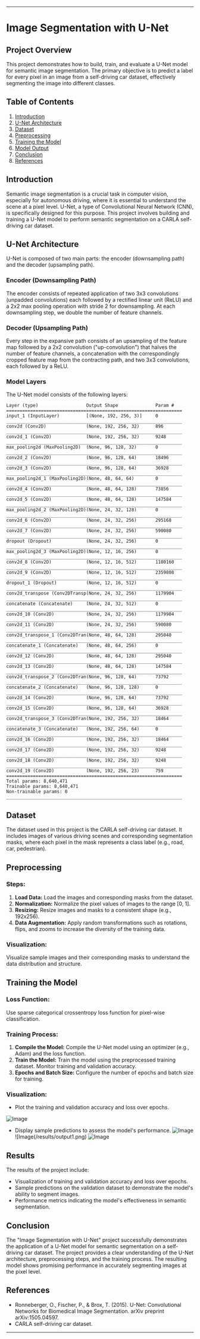 
---

# Image Segmentation with U-Net

## Project Overview
This project demonstrates how to build, train, and evaluate a U-Net model for semantic image segmentation. The primary objective is to predict a label for every pixel in an image from a self-driving car dataset, effectively segmenting the image into different classes.

## Table of Contents
1. [Introduction](#introduction)
2. [U-Net Architecture](#u-net-architecture)
3. [Dataset](#dataset)
4. [Preprocessing](#preprocessing)
5. [Training the Model](#training-the-model)
6. [Model Output](#model-output)
7. [Conclusion](#conclusion)
8. [References](#references)

## Introduction
Semantic image segmentation is a crucial task in computer vision, especially for autonomous driving, where it is essential to understand the scene at a pixel level. U-Net, a type of Convolutional Neural Network (CNN), is specifically designed for this purpose. This project involves building and training a U-Net model to perform semantic segmentation on a CARLA self-driving car dataset.

## U-Net Architecture
U-Net is composed of two main parts: the encoder (downsampling path) and the decoder (upsampling path).

### Encoder (Downsampling Path)
The encoder consists of repeated application of two 3x3 convolutions (unpadded convolutions) each followed by a rectified linear unit (ReLU) and a 2x2 max pooling operation with stride 2 for downsampling. At each downsampling step, we double the number of feature channels.

### Decoder (Upsampling Path)
Every step in the expansive path consists of an upsampling of the feature map followed by a 2x2 convolution ("up-convolution") that halves the number of feature channels, a concatenation with the correspondingly cropped feature map from the contracting path, and two 3x3 convolutions, each followed by a ReLU.

### Model Layers
The U-Net model consists of the following layers:
```
Layer (type)                  Output Shape              Param #   
==================================================================
input_1 (InputLayer)          [(None, 192, 256, 3)]     0         
__________________________________________________________________
conv2d (Conv2D)               (None, 192, 256, 32)      896       
__________________________________________________________________
conv2d_1 (Conv2D)             (None, 192, 256, 32)      9248      
__________________________________________________________________
max_pooling2d (MaxPooling2D)  (None, 96, 128, 32)       0         
__________________________________________________________________
conv2d_2 (Conv2D)             (None, 96, 128, 64)       18496     
__________________________________________________________________
conv2d_3 (Conv2D)             (None, 96, 128, 64)       36928     
__________________________________________________________________
max_pooling2d_1 (MaxPooling2D)(None, 48, 64, 64)        0         
__________________________________________________________________
conv2d_4 (Conv2D)             (None, 48, 64, 128)       73856     
__________________________________________________________________
conv2d_5 (Conv2D)             (None, 48, 64, 128)       147584    
__________________________________________________________________
max_pooling2d_2 (MaxPooling2D)(None, 24, 32, 128)       0         
__________________________________________________________________
conv2d_6 (Conv2D)             (None, 24, 32, 256)       295168    
__________________________________________________________________
conv2d_7 (Conv2D)             (None, 24, 32, 256)       590080    
__________________________________________________________________
dropout (Dropout)             (None, 24, 32, 256)       0         
__________________________________________________________________
max_pooling2d_3 (MaxPooling2D)(None, 12, 16, 256)       0         
__________________________________________________________________
conv2d_8 (Conv2D)             (None, 12, 16, 512)       1180160   
__________________________________________________________________
conv2d_9 (Conv2D)             (None, 12, 16, 512)       2359808   
__________________________________________________________________
dropout_1 (Dropout)           (None, 12, 16, 512)       0         
__________________________________________________________________
conv2d_transpose (Conv2DTransp(None, 24, 32, 256)       1179904   
__________________________________________________________________
concatenate (Concatenate)     (None, 24, 32, 512)       0         
__________________________________________________________________
conv2d_10 (Conv2D)            (None, 24, 32, 256)       1179904   
__________________________________________________________________
conv2d_11 (Conv2D)            (None, 24, 32, 256)       590080    
__________________________________________________________________
conv2d_transpose_1 (Conv2DTran(None, 48, 64, 128)       295040    
__________________________________________________________________
concatenate_1 (Concatenate)   (None, 48, 64, 256)       0         
__________________________________________________________________
conv2d_12 (Conv2D)            (None, 48, 64, 128)       295040    
__________________________________________________________________
conv2d_13 (Conv2D)            (None, 48, 64, 128)       147584    
__________________________________________________________________
conv2d_transpose_2 (Conv2DTran(None, 96, 128, 64)       73792     
__________________________________________________________________
concatenate_2 (Concatenate)   (None, 96, 128, 128)      0         
__________________________________________________________________
conv2d_14 (Conv2D)            (None, 96, 128, 64)       73792     
__________________________________________________________________
conv2d_15 (Conv2D)            (None, 96, 128, 64)       36928     
__________________________________________________________________
conv2d_transpose_3 (Conv2DTran(None, 192, 256, 32)      18464     
__________________________________________________________________
concatenate_3 (Concatenate)   (None, 192, 256, 64)      0         
__________________________________________________________________
conv2d_16 (Conv2D)            (None, 192, 256, 32)      18464     
__________________________________________________________________
conv2d_17 (Conv2D)            (None, 192, 256, 32)      9248      
__________________________________________________________________
conv2d_18 (Conv2D)            (None, 192, 256, 32)      9248      
__________________________________________________________________
conv2d_19 (Conv2D)            (None, 192, 256, 23)      759       
==================================================================
Total params: 8,640,471
Trainable params: 8,640,471
Non-trainable params: 0
__________________________________________________________________

```

## Dataset
The dataset used in this project is the CARLA self-driving car dataset. It includes images of various driving scenes and corresponding segmentation masks, where each pixel in the mask represents a class label (e.g., road, car, pedestrian).

## Preprocessing
### Steps:
1. **Load Data:** Load the images and corresponding masks from the dataset.
2. **Normalization:** Normalize the pixel values of images to the range [0, 1].
3. **Resizing:** Resize images and masks to a consistent shape (e.g., 192x256).
4. **Data Augmentation:** Apply random transformations such as rotations, flips, and zooms to increase the diversity of the training data.

### Visualization:
Visualize sample images and their corresponding masks to understand the data distribution and structure.

## Training the Model
### Loss Function:
Use sparse categorical crossentropy loss function for pixel-wise classification.

### Training Process:
1. **Compile the Model:** Compile the U-Net model using an optimizer (e.g., Adam) and the loss function.
2. **Train the Model:** Train the model using the preprocessed training dataset. Monitor training and validation accuracy.
3. **Epochs and Batch Size:** Configure the number of epochs and batch size for training.

### Visualization:
- Plot the training and validation accuracy and loss over epochs.

![Image](/results/accuracy.png)

- Display sample predictions to assess the model's performance.
![Image](/results/output.png)
![Image(/results/output1.png)
![Image](/results/output2.png)

## Results
The results of the project include:
- Visualization of training and validation accuracy and loss over epochs.
- Sample predictions on the validation dataset to demonstrate the model's ability to segment images.
- Performance metrics indicating the model's effectiveness in semantic segmentation.

## Conclusion
The "Image Segmentation with U-Net" project successfully demonstrates the application of a U-Net model for semantic segmentation on a self-driving car dataset. The project provides a clear understanding of the U-Net architecture, preprocessing steps, and the training process. The resulting model shows promising performance in accurately segmenting images at the pixel level.

## References
- Ronneberger, O., Fischer, P., & Brox, T. (2015). U-Net: Convolutional Networks for Biomedical Image Segmentation. arXiv preprint arXiv:1505.04597.
- CARLA self-driving car dataset.

---
